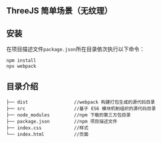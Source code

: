 ## ThreeJS 简单场景（无纹理）

## 安装

在项目描述文件`package.json`所在目录依次执行以下命令：

```bash
npm install
npx webpack
```

## 目录介绍

```
├── dist                 //webpack 构建打包生成的源代码目录
├── src                  //基于 ES6 模块机制组织的源代码目录
├── node_modules         //npm 下载的第三方包目录
├── package.json         //npm 项目描述文件
├── index.css            //样式
└── index.html           //页面
```
